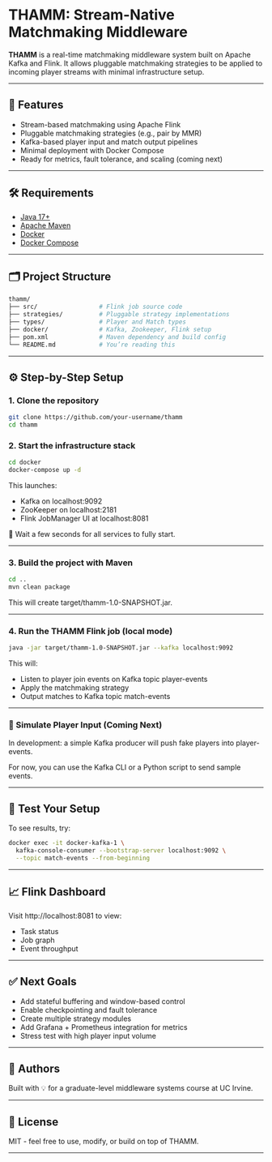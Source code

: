 # THAMM: Stream-Native Matchmaking Middleware

**THAMM** is a real-time matchmaking middleware system built on Apache Kafka and Flink. It allows pluggable matchmaking strategies to be applied to incoming player streams with minimal infrastructure setup.

---

## 🚀 Features

- Stream-based matchmaking using Apache Flink
- Pluggable matchmaking strategies (e.g., pair by MMR)
- Kafka-based player input and match output pipelines
- Minimal deployment with Docker Compose
- Ready for metrics, fault tolerance, and scaling (coming next)

---

## 🛠️ Requirements

- [Java 17+](https://adoptium.net/)
- [Apache Maven](https://maven.apache.org/)
- [Docker](https://www.docker.com/)
- [Docker Compose](https://docs.docker.com/compose/)

---

## 🗂️ Project Structure

```bash
thamm/
├── src/                 # Flink job source code
├── strategies/          # Pluggable strategy implementations
├── types/               # Player and Match types
├── docker/              # Kafka, Zookeeper, Flink setup
├── pom.xml              # Maven dependency and build config
└── README.md            # You’re reading this
```
---

## ⚙️ Step-by-Step Setup

### 1. Clone the repository

```bash
git clone https://github.com/your-username/thamm
cd thamm
```

### 2. Start the infrastructure stack

```bash
cd docker
docker-compose up -d
```

This launches:
- Kafka on localhost:9092
- ZooKeeper on localhost:2181
- Flink JobManager UI at localhost:8081

📌 Wait a few seconds for all services to fully start.

---

### 3. Build the project with Maven

```bash
cd ..
mvn clean package
```

This will create target/thamm-1.0-SNAPSHOT.jar.

---

### 4. Run the THAMM Flink job (local mode)

```bash
java -jar target/thamm-1.0-SNAPSHOT.jar --kafka localhost:9092
```

This will:
- Listen to player join events on Kafka topic player-events
- Apply the matchmaking strategy
- Output matches to Kafka topic match-events

---

### 👥 Simulate Player Input (Coming Next)

In development: a simple Kafka producer will push fake players into player-events.

For now, you can use the Kafka CLI or a Python script to send sample events.

---

## 🧪 Test Your Setup

To see results, try:
```bash
docker exec -it docker-kafka-1 \
  kafka-console-consumer --bootstrap-server localhost:9092 \
  --topic match-events --from-beginning
```

---

## 📈 Flink Dashboard

Visit http://localhost:8081 to view:
- Task status
- Job graph
- Event throughput

---

## ✅ Next Goals
- Add stateful buffering and window-based control
- Enable checkpointing and fault tolerance
- Create multiple strategy modules
- Add Grafana + Prometheus integration for metrics
- Stress test with high player input volume

---

## 🧠 Authors

Built with 💡 for a graduate-level middleware systems course at UC Irvine.

---

## 📜 License

MIT - feel free to use, modify, or build on top of THAMM.

---